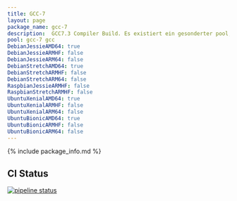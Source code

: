 ```yaml
---
title: GCC-7
layout: page
package_name: gcc-7
description:  GCC7.3 Compiler Build. Es existiert ein gesonderter pool, gcc-7, damit diese Compiler Version unabhängig von anderen Versionen installiert werden kann.
pool: gcc-7 gcc
DebianJessieAMD64: true
DebianJessieARMHF: false
DebianJessieARM64: false
DebianStretchAMD64: true
DebianStretchARMHF: false
DebianStretchARM64: false
RaspbianJessieARMHF: false
RaspbianStretchARMHF: false
UbuntuXenialAMD64: true
UbuntuXenialARMHF: false
UbuntuXenialARM64: false
UbuntuBionicAMD64: true
UbuntuBionicARMHF: false
UbuntuBionicARM64: false
---
```



{% include package_info.md  %}


## CI Status
 [![pipeline status](https://gitlab.norbert-ruehl.de/packages/gcc-7/badges/master/pipeline.svg)](https://gitlab.norbert-ruehl.de/packages/gcc-7/pipelines)

